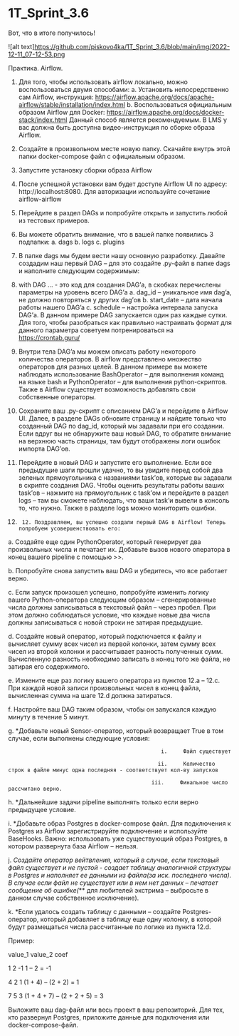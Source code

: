 # 1T_Sprint_3.6

Вот, что в итоге получилось! 

![alt text]https://github.com/piskovo4ka/1T_Sprint_3.6/blob/main/img/2022-12-11_07-12-53.png






Практика. Airflow.
1. Для того, чтобы использовать airflow локально, можно воспользоваться двумя способами:
     a. Установить непосредственно сам Airflow, инструкция: https://airflow.apache.org/docs/apache-airflow/stable/installation/index.html
     b. Воспользоваться официальным образом Airflow для Docker: https://airflow.apache.org/docs/docker-stack/index.html
Данный способ является рекомендуемым. В LMS у вас должна быть доступна видео-инструкция по сборке образа Airflow.
2. Создайте в произвольном месте новую папку. Скачайте внутрь этой папки docker-compose файл с официальным образом.
3. Запустите установку сборки образа Airflow
4. После успешной установки вам будет доступе Airflow UI по адресу: http://localhost:8080. Для авторизации используйте сочетание airflow-airflow
5. Перейдите в раздел DAGs и попробуйте открыть и запустить любой из тестовых примеров.
6. Вы можете обратить внимание, что в вашей папке появились 3 подпапки:
     a. dags
     b. logs
     c. plugins
7. В папке dags мы будем вести нашу основную разработку. Давайте создадим наш первый DAG – для это создайте .py-файл в папке dags и наполните следующим содержимым:


8. with DAG … - это код для создания DAG’а, в скобках перечислены параметры на уровень всего DAG’а
     a. dag_id – уникальное имя dag’a, не должно повторяться у других dag’ов
     b. start_date – дата начала работы нашего DAG’a
     c. schedule – настройка интервала запуска DAG’а. В данном примере DAG запускается один раз каждые сутки. Для того, чтобы разобраться как правильно настраивать формат для данного параметра советуем потренироваться на https://crontab.guru/
9. Внутри тела DAG’a мы можем описать работу некоторого количества операторов. В airflow представлено множество операторов для разных целей. В данном примере вы можете наблюдать использование BashOperator – для выполнения команд на языке bash и PythonOperator – для выполнения python-скриптов. Также в Airflow существует возможность добавлять свои собственные операторы.
10. Сохраните ваш .py-скрипт с описанием DAG’а и перейдите в Airflow UI. Далее, в разделе DAGs обновите страницу и найдите только что созданный DAG по dag_id, который мы задавали при его создании. Если вдруг вы не обнаружите ваш новый DAG, то обратите внимание на верхнюю часть страницы, там будут отображены логи ошибок импорта DAG’ов.
11. Перейдите в новый DAG и запустите его выполнение. Если все предыдущие шаги прошли удачно, то вы увидите перед собой два зеленых прямоугольника с названиями task’ов, которые вы задавали в скрипте создания DAG. Чтобы оценить результаты работы ваших task’ов – нажмите на прямоугольник с task’ом и перейдите в раздел logs – там вы сможете наблюдать, что ваши task’и вывели в консоль то, что нужно. Также в разделе logs можно мониторить ошибки.
1.      12. Поздравляем, вы успешно создали первый DAG в Airflow! Теперь попробуем усовершенствовать его:

a.      Создайте еще один PythonOperator, который генерирует два произвольных числа и печатает их. Добавьте вызов нового оператора в конец вашего pipeline с помощью >>.

b.      Попробуйте снова запустить ваш DAG и убедитесь, что все работает верно.

c.      Если запуск произошел успешно, попробуйте изменить логику вашего Python-оператора следующим образом – сгенерированные числа должны записываться в текстовый файл – через пробел. При этом должно соблюдаться условие, что каждые новые два числа должны записываться с новой строки не затирая предыдущие.

d.      Создайте новый оператор, который подключается к файлу и вычисляет сумму всех чисел из первой колонки, затем сумму всех чисел из второй колонки и рассчитывает разность полученных сумм. Вычисленную разность необходимо записать в конец того же файла, не затирая его содержимого.

e.      Измените еще раз логику вашего оператора из пунктов 12.а – 12.с. При каждой новой записи произвольных чисел в конец файла, вычисленная сумма на шаге 12.d должна затираться.

f.       Настройте ваш DAG таким образом, чтобы он запускался каждую минуту в течение 5 минут.

g.     *Добавьте новый Sensor-оператор, который возвращает True в том случае, если выполнены следующие условия:

                                                    i.     Файл существует

                                                   ii.     Количество строк в файле минус одна последняя - соответствует кол-ву запусков

                                                 iii.     Финальное число рассчитано верно.

h.      *Дальнейшие задачи pipeline выполнять только если верно предыдущее условие.

i.     *Добавьте образ Postgres в docker-compose файл. Для подключения к Postgres из Airflow зарегистрируйте подключение и используйте BaseHooks. Важно: использовать уже существующий образ Postgres, в котором развернута база Airflow – нельзя.

j.      *Создайте оператор вейтвления, который в случае, если текстовый файл существует и не пустой - создает таблицу аналогичной структуры в Postgres и наполняет ее данными из файла(за иск. последнего числа). В случае если файл не существует или в нем нет данных – печатает сообщение об ошибке(*** для любителей экстрима – выбросьте в данном случае собственное исключение).

k.       *Если удалось создать таблицу с данными – создайте Postgres-оператор, который добавляет в таблицу еще одну колонку, в которой будут размещаться числа рассчитанные по логике из пункта 12.d. 

Пример:

value_1 value_2 coef

1            2             -1                          1 – 2 = -1

4            2             1                           (1 + 4) – (2 + 2) = 1

7            5             3                           (1 + 4 + 7) – (2 + 2 + 5) = 3

 

Выложите ваш dag-файл или весь проект в ваш репозиторий. Для тех, кто развернул Postgres, приложите данные для подключения или docker-compose-файл.

